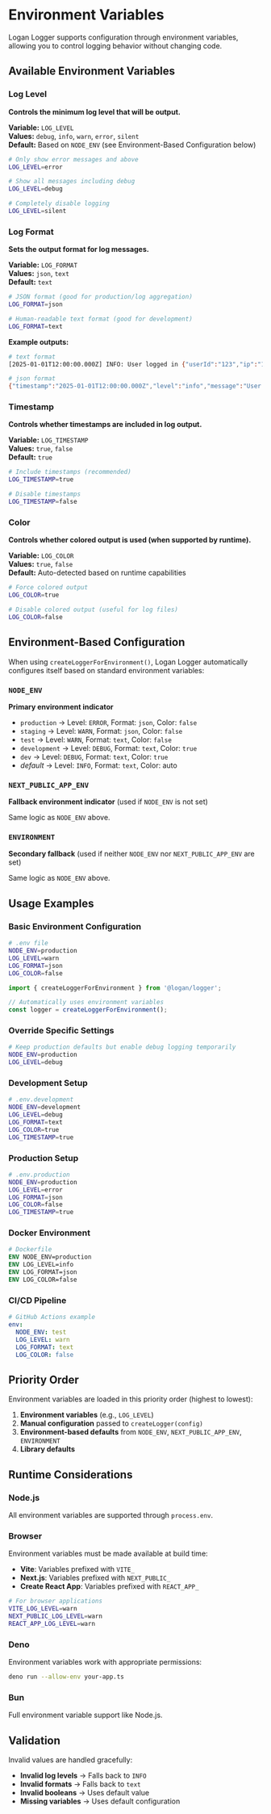 # Environment Variables

Logan Logger supports configuration through environment variables, allowing you to control logging behavior without changing code.

## Available Environment Variables

### Log Level

**Controls the minimum log level that will be output.**

**Variable:** `LOG_LEVEL`  
**Values:** `debug`, `info`, `warn`, `error`, `silent`  
**Default:** Based on `NODE_ENV` (see Environment-Based Configuration below)

```bash
# Only show error messages and above
LOG_LEVEL=error

# Show all messages including debug
LOG_LEVEL=debug

# Completely disable logging
LOG_LEVEL=silent
```

### Log Format

**Sets the output format for log messages.**

**Variable:** `LOG_FORMAT`  
**Values:** `json`, `text`  
**Default:** `text`

```bash
# JSON format (good for production/log aggregation)
LOG_FORMAT=json

# Human-readable text format (good for development)
LOG_FORMAT=text
```

**Example outputs:**
```bash
# text format
[2025-01-01T12:00:00.000Z] INFO: User logged in {"userId":"123","ip":"192.168.1.1"}

# json format
{"timestamp":"2025-01-01T12:00:00.000Z","level":"info","message":"User logged in","metadata":{"userId":"123","ip":"192.168.1.1"},"runtime":"node"}
```

### Timestamp

**Controls whether timestamps are included in log output.**

**Variable:** `LOG_TIMESTAMP`  
**Values:** `true`, `false`  
**Default:** `true`

```bash
# Include timestamps (recommended)
LOG_TIMESTAMP=true

# Disable timestamps
LOG_TIMESTAMP=false
```

### Color

**Controls whether colored output is used (when supported by runtime).**

**Variable:** `LOG_COLOR`  
**Values:** `true`, `false`  
**Default:** Auto-detected based on runtime capabilities

```bash
# Force colored output
LOG_COLOR=true

# Disable colored output (useful for log files)
LOG_COLOR=false
```

## Environment-Based Configuration

When using `createLoggerForEnvironment()`, Logan Logger automatically configures itself based on standard environment variables:

### `NODE_ENV`
**Primary environment indicator**

- `production` → Level: `ERROR`, Format: `json`, Color: `false`
- `staging` → Level: `WARN`, Format: `json`, Color: `false`  
- `test` → Level: `WARN`, Format: `text`, Color: `false`
- `development` → Level: `DEBUG`, Format: `text`, Color: `true`
- `dev` → Level: `DEBUG`, Format: `text`, Color: `true`
- *default* → Level: `INFO`, Format: `text`, Color: auto

### `NEXT_PUBLIC_APP_ENV`
**Fallback environment indicator** (used if `NODE_ENV` is not set)

Same logic as `NODE_ENV` above.

### `ENVIRONMENT`
**Secondary fallback** (used if neither `NODE_ENV` nor `NEXT_PUBLIC_APP_ENV` are set)

Same logic as `NODE_ENV` above.

## Usage Examples

### Basic Environment Configuration
```bash
# .env file
NODE_ENV=production
LOG_LEVEL=warn
LOG_FORMAT=json
LOG_COLOR=false
```

```typescript
import { createLoggerForEnvironment } from '@logan/logger';

// Automatically uses environment variables
const logger = createLoggerForEnvironment();
```

### Override Specific Settings
```bash
# Keep production defaults but enable debug logging temporarily
NODE_ENV=production
LOG_LEVEL=debug
```

### Development Setup
```bash
# .env.development
NODE_ENV=development
LOG_LEVEL=debug
LOG_FORMAT=text
LOG_COLOR=true
LOG_TIMESTAMP=true
```

### Production Setup
```bash
# .env.production
NODE_ENV=production
LOG_LEVEL=error
LOG_FORMAT=json
LOG_COLOR=false
LOG_TIMESTAMP=true
```

### Docker Environment
```dockerfile
# Dockerfile
ENV NODE_ENV=production
ENV LOG_LEVEL=info
ENV LOG_FORMAT=json
ENV LOG_COLOR=false
```

### CI/CD Pipeline
```yaml
# GitHub Actions example
env:
  NODE_ENV: test
  LOG_LEVEL: warn
  LOG_FORMAT: text
  LOG_COLOR: false
```

## Priority Order

Environment variables are loaded in this priority order (highest to lowest):

1. **Environment variables** (e.g., `LOG_LEVEL`)
2. **Manual configuration** passed to `createLogger(config)`
3. **Environment-based defaults** from `NODE_ENV`, `NEXT_PUBLIC_APP_ENV`, `ENVIRONMENT`
4. **Library defaults**

## Runtime Considerations

### Node.js
All environment variables are supported through `process.env`.

### Browser
Environment variables must be made available at build time:
- **Vite**: Variables prefixed with `VITE_`
- **Next.js**: Variables prefixed with `NEXT_PUBLIC_`
- **Create React App**: Variables prefixed with `REACT_APP_`

```bash
# For browser applications
VITE_LOG_LEVEL=warn
NEXT_PUBLIC_LOG_LEVEL=warn
REACT_APP_LOG_LEVEL=warn
```

### Deno
Environment variables work with appropriate permissions:
```bash
deno run --allow-env your-app.ts
```

### Bun
Full environment variable support like Node.js.

## Validation

Invalid values are handled gracefully:
- **Invalid log levels** → Falls back to `INFO`
- **Invalid formats** → Falls back to `text`
- **Invalid booleans** → Uses default value
- **Missing variables** → Uses default configuration